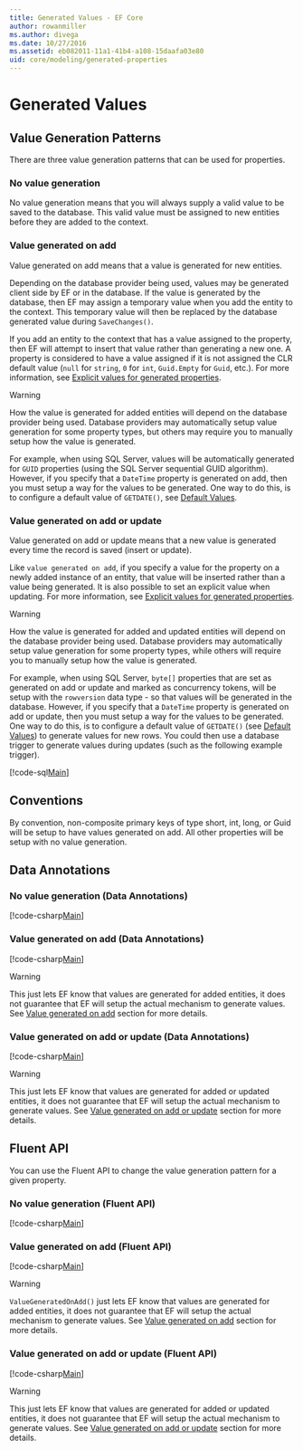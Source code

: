 ```yaml
---
title: Generated Values - EF Core
author: rowanmiller
ms.author: divega
ms.date: 10/27/2016
ms.assetid: eb082011-11a1-41b4-a108-15daafa03e80
uid: core/modeling/generated-properties
---
```


# Generated Values

## Value Generation Patterns

There are three value generation patterns that can be used for properties.

### No value generation

No value generation means that you will always supply a valid value to be saved to the database. This valid value must be assigned to new entities before they are added to the context.

### Value generated on add

Value generated on add means that a value is generated for new entities.

Depending on the database provider being used, values may be generated client side by EF or in the database. If the value is generated by the database, then EF may assign a temporary value when you add the entity to the context. This temporary value will then be replaced by the database generated value during `SaveChanges()`.

If you add an entity to the context that has a value assigned to the property, then EF will attempt to insert that value rather than generating a new one. A property is considered to have a value assigned if it is not assigned the CLR default value (`null` for `string`, `0` for `int`, `Guid.Empty` for `Guid`, etc.). For more information, see [Explicit values for generated properties](../saving/explicit-values-generated-properties.md).

> [!WARNING]  
> How the value is generated for added entities will depend on the database provider being used. Database providers may automatically setup value generation for some property types, but others may require you to manually setup how the value is generated.
>
> For example, when using SQL Server, values will be automatically generated for `GUID` properties (using the SQL Server sequential GUID algorithm). However, if you specify that a `DateTime` property is generated on add, then you must setup a way for the values to be generated. One way to do this, is to configure a default value of `GETDATE()`, see [Default Values](relational/default-values.md).

### Value generated on add or update

Value generated on add or update means that a new value is generated every time the record is saved (insert or update).

Like `value generated on add`, if you specify a value for the property on a newly added instance of an entity, that value will be inserted rather than a value being generated. It is also possible to set an explicit value when updating. For more information, see [Explicit values for generated properties](../saving/explicit-values-generated-properties.md).

> [!WARNING]
> How the value is generated for added and updated entities will depend on the database provider being used. Database providers may automatically setup value generation for some property types, while others will require you to manually setup how the value is generated.
> 
> For example, when using SQL Server, `byte[]` properties that are set as generated on add or update and marked as concurrency tokens, will be setup with the `rowversion` data type - so that values will be generated in the database. However, if you specify that a `DateTime` property is generated on add or update, then you must setup a way for the values to be generated. One way to do this, is to configure a default value of `GETDATE()` (see [Default Values](relational/default-values.md)) to generate values for new rows. You could then use a database trigger to generate values during updates (such as the following example trigger).
> 
> [!code-sql[Main](../../../samples/core/Modeling/FluentAPI/Samples/ValueGeneratedOnAddOrUpdate.sql)]

## Conventions

By convention, non-composite primary keys of type short, int, long, or Guid will be setup to have values generated on add. All other properties will be setup with no value generation.

## Data Annotations

### No value generation (Data Annotations)

[!code-csharp[Main](../../../samples/core/Modeling/DataAnnotations/Samples/ValueGeneratedNever.cs#Sample)]

### Value generated on add (Data Annotations)

[!code-csharp[Main](../../../samples/core/Modeling/DataAnnotations/Samples/ValueGeneratedOnAdd.cs#Sample)]

> [!WARNING]  
> This just lets EF know that values are generated for added entities, it does not guarantee that EF will setup the actual mechanism to generate values. See [Value generated on add](#value-generated-on-add) section for more details.

### Value generated on add or update (Data Annotations)

[!code-csharp[Main](../../../samples/core/Modeling/DataAnnotations/Samples/ValueGeneratedOnAddOrUpdate.cs#Sample)]

> [!WARNING]  
> This just lets EF know that values are generated for added or updated entities, it does not guarantee that EF will setup the actual mechanism to generate values. See [Value generated on add or update](#value-generated-on-add-or-update) section for more details.

## Fluent API

You can use the Fluent API to change the value generation pattern for a given property.

### No value generation (Fluent API)

[!code-csharp[Main](../../../samples/core/Modeling/FluentAPI/Samples/ValueGeneratedNever.cs#Sample)]

### Value generated on add (Fluent API)

[!code-csharp[Main](../../../samples/core/Modeling/FluentAPI/Samples/ValueGeneratedOnAdd.cs#Sample)]

> [!WARNING]  
> `ValueGeneratedOnAdd()` just lets EF know that values are generated for added entities, it does not guarantee that EF will setup the actual mechanism to generate values.  See [Value generated on add](#value-generated-on-add) section for more details.

### Value generated on add or update (Fluent API)

[!code-csharp[Main](../../../samples/core/Modeling/FluentAPI/Samples/ValueGeneratedOnAddOrUpdate.cs#Sample)]

> [!WARNING]  
> This just lets EF know that values are generated for added or updated entities, it does not guarantee that EF will setup the actual mechanism to generate values. See [Value generated on add or update](#value-generated-on-add-or-update) section for more details.
